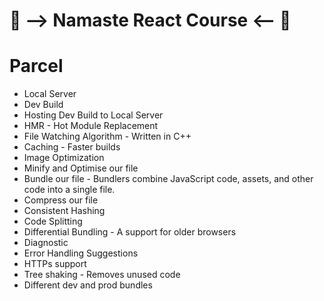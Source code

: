 # 📖 --> Namaste React Course <-- 📝

# Parcel

- Local Server
- Dev Build
- Hosting Dev Build to Local Server
- HMR - Hot Module Replacement
- File Watching Algorithm - Written in C++
- Caching - Faster builds
- Image Optimization
- Minify and Optimise our file
- Bundle our file - Bundlers combine JavaScript code, assets, and other code into a single file.
- Compress our file
- Consistent Hashing
- Code Splitting
- Differential Bundling - A support for older browsers
- Diagnostic
- Error Handling Suggestions
- HTTPs support
- Tree shaking - Removes unused code
- Different dev and prod bundles
